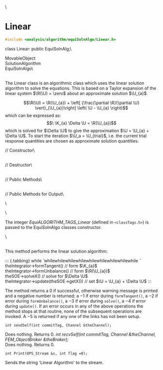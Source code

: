 \
# Linear 

```cpp
#include <analysis/algorithm/equiSolnAlgo/Linear.h>
```

class Linear: public EquiSolnAlg;\

MovableObject\
SolutionAlgorithm\
EquiSolnAlgo\

\
The Linear class is an algorithmic class which uses the linear solution
algorithm to solve the equations. This is based on a Taylor expansion of
the linear system $\R(\U) = \zero$ about an approximate solution
$\U_{a}$.

$$\R(\U) = 
\R(\U_{a}) +
\left[ {\frac{\partial \R}{\partial \U} \vert}_{\U_{a}}\right]
\left( \U - \U_{a} \right)$$ which can be expressed as: $$\
\K_{a} \Delta \U = \R(\U_{a})$$ which is solved for $\Delta \U$ to give
the approximation $\U = \U_{a} + \Delta \U$.
To start the iteration $\U_a = \U_{trial}$, i.e. the current trial
response quantities are chosen as approximate solution quantities.

// Constructor\

\
// Destructor\

\
// Public Methods\

\
// Public Methods for Output\

\

\

The integer *EquiALGORITHM_TAGS_Linear* (defined in  `<classTags.h>`)
is passed to the EquiSolnAlgo classes constructor.

\

\
This method performs the linear solution algorithm:

::: {.tabbing}
while ̄ whilewhilewhilewhilewhilewhilewhilewhilewhile ̄
theIntegrator-$>$formTangent() // form $\K_{a}$\
theIntegrator-$>$formUnbalance() // form $\R(\U_{a})$\
theSOE-$>$solveX() // solve for $\Delta \U$\
theIntegrator-$>$update(theSOE-$>$getX()) // set
$\U = \U_{a} + \Delta \U$
:::

The method returns a 0 if successful, otherwise warning message is
printed and a negative number is returned; a $-1$ if error during
`formTangent()`, a $-2$ if error during `formUnbalance()`, a $-3$ if
error during `solve()`, a $-4$ if error during `update()`. If an error
occurs in any of the above operations the method stops at that routine,
none of the subsequent operations are invoked. A $-5$ is returned if any
one of the links has not been setup.

```{.cpp}
int sendSelf(int commitTag, Channel &theChannel);
```

Does nothing. Returns 0.
*int recvSelf(int commitTag, Channel &theChannel, FEM_ObjectBroker
&theBroker);*\
Does nothing. Returns 0.

```{.cpp}
int Print(OPS_Stream &s, int flag =0);
```

Sends the string 'Linear Algorithm' to the stream.
